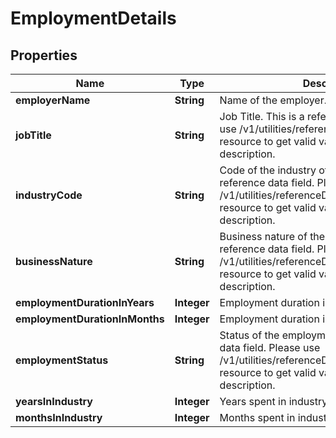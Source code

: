 # EmploymentDetails

## Properties
Name | Type | Description | Notes
------------ | ------------- | ------------- | -------------
**employerName** | **String** | Name of the employer. |  [optional]
**jobTitle** | **String** | Job Title. This is a reference data field. Please use /v1/utilities/referenceData/{jobTitle} resource to get valid value of this field with description. |  [optional]
**industryCode** | **String** | Code of the industry of employment. This is a reference data field. Please use /v1/utilities/referenceData/{industryCode} resource to get valid value of this field with description. |  [optional]
**businessNature** | **String** | Business nature of the applicant This is a reference data field. Please use /v1/utilities/referenceData/{businessNature} resource to get valid value of this field with description. |  [optional]
**employmentDurationInYears** | **Integer** | Employment duration in years |  [optional]
**employmentDurationInMonths** | **Integer** | Employment duration in months |  [optional]
**employmentStatus** | **String** | Status of the employment.This is a reference data field. Please use /v1/utilities/referenceData/{employmentStatus} resource to get valid value of this field with description. |  [optional]
**yearsInIndustry** | **Integer** | Years spent in industry |  [optional]
**monthsInIndustry** | **Integer** | Months spent in industry |  [optional]

